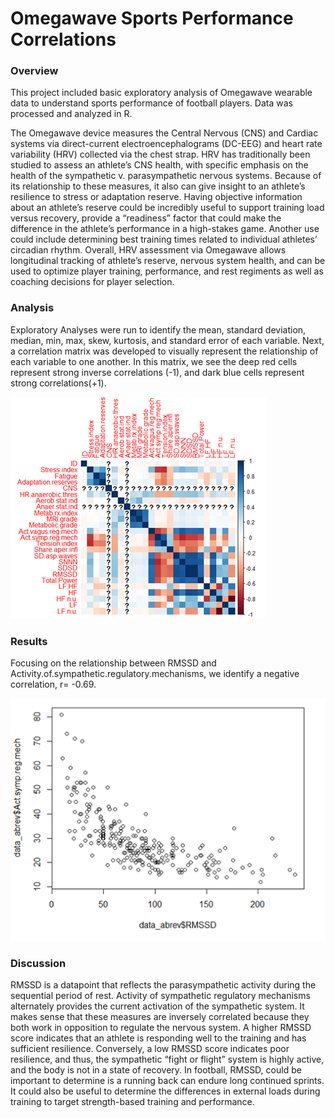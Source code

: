 # Omegawave Sports Performance Correlations

### Overview
This project included basic exploratory analysis of Omegawave wearable data to understand sports performance of football players. Data was processed and analyzed in R.

The Omegawave device measures the Central Nervous (CNS) and Cardiac systems via direct-current electroencephalograms (DC-EEG) and heart rate variability (HRV) collected via the chest strap. HRV has traditionally been studied to assess an athlete’s CNS health, with specific emphasis on the health of the sympathetic v. parasympathetic nervous systems. Because of its relationship to these measures, it also can give insight to an athlete’s resilience to stress or adaptation reserve. Having objective information about an athlete’s reserve could be incredibly useful to support training load versus recovery, provide a “readiness” factor that could make the difference in the athlete’s performance in a high-stakes game.  Another use could include determining best training times related to individual athletes’ circadian rhythm.  Overall, HRV assessment via Omegawave allows longitudinal tracking of athlete’s reserve, nervous system health, and can be used to optimize player training, performance, and rest regiments as well as coaching decisions for player selection. 

### Analysis
Exploratory Analyses were run to identify the mean, standard deviation, median, min, max, skew, kurtosis, and standard error of each variable. Next, a correlation matrix was developed to visually represent the relationship of each variable to one another. In this matrix, we see the deep red cells represent strong inverse correlations (-1), and dark blue cells represent strong correlations(+1).

![correlation matrix](https://github.com/lopezaly/sports_omegawave/blob/main/corr-matrix.png)

### Results
Focusing on the relationship between RMSSD and Activity.of.sympathetic.regulatory.mechanisms, we identify a negative correlation, r= -0.69.

![RMSSD x Act.symp.reg](https://github.com/lopezaly/sports_omegawave/blob/main/rmssd%20x%20act.symp.reg.png)

### Discussion
RMSSD is a datapoint that reflects the parasympathetic activity during the sequential period of rest. Activity of sympathetic regulatory mechanisms alternately provides the current activation of the sympathetic system. It makes sense that these measures are inversely correlated because they both work in opposition to regulate the nervous system. A higher RMSSD score indicates that an athlete is responding well to the training and has sufficient resilience. Conversely, a low RMSSD score indicates poor resilience, and thus, the sympathetic “fight or flight” system is highly active, and the body is not in a state of recovery. In football, RMSSD, could be important to determine is a running back can endure long continued sprints. It could also be useful to determine the differences in external loads during training to target strength-based training and performance.
